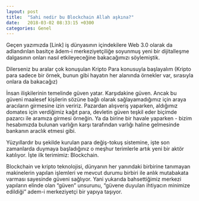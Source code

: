 ```yaml
---
layout: post
title:  "Sahi nedir bu Blockchain Allah aşkına?"
date:   2018-03-02 08:33:15 +0300
categories: Genel
---
```


Geçen yazımızda [Link] iş dünyasının içindekilere Web 3.0 olarak da adlandırılan basitçe âdem-i merkeziyetçiliğe soyunmuş yeni bir dijitalleşme dalgasının onları nasıl etkileyeceğine bakacağımızı söylemiştik. 

Dilerseniz bu aralar çok konuşulan Kripto Para konusuyla başlayalım (Kripto para sadece bir örnek, bunun gibi hayatın her alanında örnekler var, sırasıyla onlara da bakacağız)

İnsan ilişkilerinin temelinde güven yatar. Karşıdakine güven. Ancak bu güveni maalesef kişilerin sözüne bağlı olarak sağlayamadığımız için araya aracıların girmesine izin veririz. Pazardan alışveriş yaparken, aldığımız domates için verdiğimiz kağıt para, devletin güven teşkil eder biçimde pazarcı ile aramıza girmesi örneğin. Ya da birine bir havale yaparken - bizim hesabımızda bulunan varlığın karşı tarafından varlığı haline gelmesinde bankanın araclık etmesi gibi. 

Yüzyıllardır bu şekilde kurulan para değiş-tokuş sistemine, işte son zamanlarda duymaya başladığınız o meşhur terimlerle artık yeni bir aktör katılıyor. İşte ilk terimimiz: Blockchain. 

Blockchain ve kripto teknolojisi, dünyanın her yanındaki birbirine tanımayan makinelerin yapılan işlemleri ve mevcut durumu birbiri ile anlık mutabakata varması sayesinde güveni sağlıyor. 
Yani yukarıda bahsettiğimiz merkezi yapıların elinde olan “güven” unsurunu, “güvene duyulan ihtiyacın minimize edildiği” adem-i merkeziyetçi bir yapıya taşıyor.
